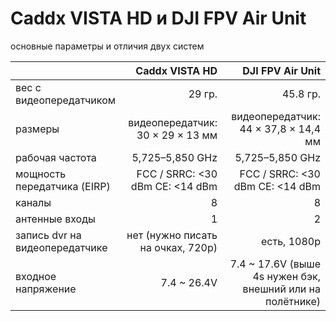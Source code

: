 # Caddx VISTA HD и DJI FPV Air Unit

основные параметры и отличия двух систем

[](../pics/dji-caddx-logo.png?raw=true)

|                                |                    Caddx VISTA HD |                                          DJI FPV Air Unit |
| :----------------------------- | --------------------------------: | --------------------------------------------------------: |
| вес с видеопередатчиком        |                            29 гр. |                                                  45.8 гр. |
| размеры                        |  видеопередатчик: 30 × 29 × 13 мм |                      видеопередатчик: 44 × 37,8 × 14,4 мм |
| рабочая частота                |                   5,725–5,850 GHz |                                           5,725–5,850 GHz |
| мощность передатчика (EIRP)    |   FCC / SRRC: <30 dBm CE: <14 dBm |                           FCC / SRRC: <30 dBm CE: <14 dBm |
| каналы                         |                                 8 |                                                         8 |
| антенные входы                 |                                 1 |                                                         2 |
| запись dvr на видеопередатчике | нет (нужно писать на очках, 720p) |                                               есть, 1080p |
| входное напряжение             |                       7.4 ~ 26.4V | 7.4 ~ 17.6V (выше 4s нужен бэк, внешний или на полётнике) |

